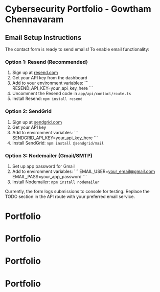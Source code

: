 # Cybersecurity Portfolio - Gowtham Chennavaram

## Email Setup Instructions

The contact form is ready to send emails! To enable email functionality:

### Option 1: Resend (Recommended)
1. Sign up at [resend.com](https://resend.com)
2. Get your API key from the dashboard
3. Add to your environment variables:
   \`\`\`
   RESEND_API_KEY=your_api_key_here
   \`\`\`
4. Uncomment the Resend code in `app/api/contact/route.ts`
5. Install Resend: `npm install resend`

### Option 2: SendGrid
1. Sign up at [sendgrid.com](https://sendgrid.com)
2. Get your API key
3. Add to environment variables:
   \`\`\`
   SENDGRID_API_KEY=your_api_key_here
   \`\`\`
4. Install SendGrid: `npm install @sendgrid/mail`

### Option 3: Nodemailer (Gmail/SMTP)
1. Set up app password for Gmail
2. Add to environment variables:
   \`\`\`
   EMAIL_USER=your_email@gmail.com
   EMAIL_PASS=your_app_password
   \`\`\`
3. Install Nodemailer: `npm install nodemailer`

Currently, the form logs submissions to console for testing. Replace the TODO section in the API route with your preferred email service.
# Portfolio
# Portfolio
# Portfolio
# Portfolio
